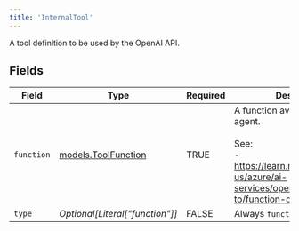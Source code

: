 ```yaml
---
title: 'InternalTool'
---
```


A tool definition to be used by the OpenAI API.


## Fields

| Field                                                                                                                        | Type                                                                                                                         | Required                                                                                                                     | Description                                                                                                                  |
| ---------------------------------------------------------------------------------------------------------------------------- | ---------------------------------------------------------------------------------------------------------------------------- | ---------------------------------------------------------------------------------------------------------------------------- | ---------------------------------------------------------------------------------------------------------------------------- |
| `function`                                                                                                                   | [models.ToolFunction](/python-sdk-docs/models/components/toolfunction)                                                                             | TRUE                                                                                                           | A function available to an agent.<br/><br/>See:<br/>- https://learn.microsoft.com/en-us/azure/ai-services/openai/how-to/function-calling |
| `type`                                                                                                                       | *Optional[Literal["function"]]*                                                                                              | FALSE                                                                                                           | Always `function`.                                                                                                           |
